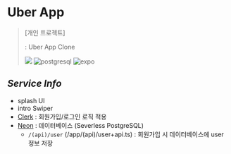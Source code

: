 # Uber App

> [개인 프로젝트]
>
> : Uber App Clone
>
>
> <img src="https://img.shields.io/badge/-React_Native-black?style=for-the-badge&logoColor=white&logo=react&color=61DAFB"> <img src="https://camo.githubusercontent.com/d89869c250e2d65d533d2c0171986c2fbcf5baabe585d06be6e4826fa2b77f11/68747470733a2f2f696d672e736869656c64732e696f2f62616467652f2d506f737467726553514c2d626c61636b3f7374796c653d666f722d7468652d6261646765266c6f676f436f6c6f723d7768697465266c6f676f3d706f737467726573716c26636f6c6f723d343136394531" alt="postgresql" data-canonical-src="https://img.shields.io/badge/-PostgreSQL-black?style=for-the-badge&amp;logoColor=white&amp;logo=postgresql&amp;color=4169E1" style="max-width: 100%;"> <img src="https://camo.githubusercontent.com/2f9bfa35e9e5cc19903ca5e230e55a02c7a816eaea34aceb8a1deddfe4b513ba/68747470733a2f2f696d672e736869656c64732e696f2f62616467652f2d4578706f2d626c61636b3f7374796c653d666f722d7468652d6261646765266c6f676f436f6c6f723d7768697465266c6f676f3d6578706f26636f6c6f723d303030303230" alt="expo" data-canonical-src="https://img.shields.io/badge/-Expo-black?style=for-the-badge&amp;logoColor=white&amp;logo=expo&amp;color=000020" style="max-width: 100%;">

## _Service Info_
- splash UI
- intro Swiper
- [Clerk](https://clerk.com/) : 회원가입/로그인 로직 적용
- [Neon](https://neon.tech) : 데이터베이스 (Severless PostgreSQL)
  - `/(api)/user` (/app/(api)/user+api.ts) : 회원가입 시 데이터베이스에 user 정보 저장 